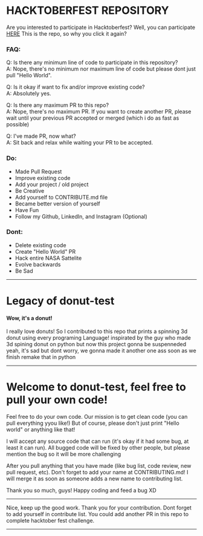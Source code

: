 
<h1>HACKTOBERFEST REPOSITORY</h1>

Are you interested to participate in Hacktoberfest? Well, you can participate [HERE](https://github.com/SilvaneUX/donut-test) This is the repo, so why you click it again?

<h3>FAQ: </h3>

Q: Is there any minimum line of code to participate in this repository?
<br>
A: Nope, there's no minimum nor maximum line of code but please dont just pull "Hello World".

Q: Is it okay if want to fix and/or improve existing code?
<br>
A: Absolutely yes.

Q: Is there any maximum PR to this repo?
<br>
A: Nope, there's no maximum PR. If you want to create another PR, please wait until your previous PR accepted or merged (which i do as fast as possible)

Q: I've made PR, now what?
<br>
A: Sit back and relax while waiting your PR to be accepted.


<h3>Do: </h3>

- Made Pull Request
- Improve existing code
- Add your project / old project
- Be Creative
- Add yourself to CONTRIBUTE.md file
- Became better version of yourself
- Have Fun
- Follow my Github, LinkedIn, and Instagram (Optional)

<h3>Dont:</h3>

- Delete existing code
- Create "Hello World" PR
- Hack entire NASA Sattelite
- Evolve backwards
- Be Sad


---------------------------------------------------------------------------------------------
<h1>Legacy of donut-test</h1>

#### Wow, it's a donut!
I really love donuts! So I contributed to this repo that prints a spinning 3d donut using every programing Language! 
inspirated by the guy who made 3d spining donut on python
but now this project gonna be suspenneded
yeah, it's sad
but dont worry, we gonna made it another one ass soon as we finish remake that in python

--------------------------------------------------------------------------------------------

<h1> Welcome to donut-test, feel free to pull your own code! </h1>

Feel free to do your own code. Our mission is to get clean code (you can pull everything yyou like!)
But of course, please don't just print "Hello world" or anything like that!

I will accept any source code that can run (it's okay if it had some bug, at least it can run).
All bugged code will be fixed by other people, but please mention the bug so it will be more challenging

After you pull anything that you have made (like bug list, code review, new pull request, etc). Don't forget to add your name at CONTRIBUTING.md!
I will merge it as soon as someone adds a new name to contributing list.

Thank you so much, guys! Happy coding and feed a bug XD

--------------------------------------------------------------------------------------------

Nice, keep up the good work.
Thank you for your contribution.
Dont forget to add yourself in contribute list.
You could add another PR in this repo to complete hacktober fest challenge.

--------------------------------------------------------------------------------------------
